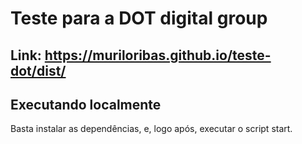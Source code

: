 # Teste para a DOT digital group

## Link: https://muriloribas.github.io/teste-dot/dist/

## Executando localmente
Basta instalar as dependências, e, logo após, executar o script start.
